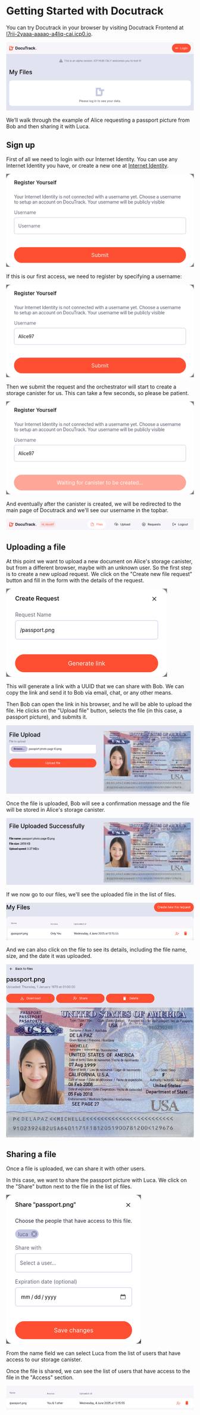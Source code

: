 # Getting Started with Docutrack

You can try Docutrack in your browser by visiting Docutrack Frontend at [l7rii-2yaaa-aaaao-a4liq-cai.icp0.io](https://l7rii-2yaaa-aaaao-a4liq-cai.icp0.io/).

![Docutrack Frontend](./images/get-started-landing.png)

We’ll walk through the example of Alice requesting a passport picture from Bob and then sharing it with Luca.

## Sign up

First of all we need to login with our Internet Identity. You can use any Internet Identity you have, or create a new one at [Internet Identity](https://identity.ic0.app/).

![login with Internet Identity](./images/get-started-signin.png)

If this is our first access, we need to register by specifying a username:

![register username](./images/get-started-username.png)

Then we submit the request and the orchestrator will start to create a storage canister for us. This can take a few seconds, so please be patient.

![creating storage canister](./images/get-started-creating.png)

And eventually after the canister is created, we will be redirected to the main page of Docutrack and we'll see our username in the topbar.

![main page](./images/get-started-signedin.png)

## Uploading a file

At this point we want to upload a new document on Alice's storage canister, but from a different browser, maybe with an unknown user. So the first step is to create a new upload request. We click on the "Create new file request" button and fill in the form with the details of the request.

![create new file request](./images/get-started-file-request.png)

This will generate a link with a UUID that we can share with Bob. We can copy the link and send it to Bob via email, chat, or any other means.

Then Bob can open the link in his browser, and he will be able to upload the file. He clicks on the "Upload file" button, selects the file (in this case, a passport picture), and submits it.

![upload file](./images/get-started-upload.png)

Once the file is uploaded, Bob will see a confirmation message and the file will be stored in Alice's storage canister.

![file uploaded](./images/get-started-uploaded.png)

If we now go to our files, we'll see the uploaded file in the list of files.

![file list](./images/get-started-files.png)

And we can also click on the file to see its details, including the file name, size, and the date it was uploaded.

![file details](./images/get-started-file-view.png)

## Sharing a file

Once a file is uploaded, we can share it with other users.

In this case, we want to share the passport picture with Luca. We click on the "Share" button next to the file in the list of files.

![share file](./images/get-started-share.png)

From the name field we can select Luca from the list of users that have access to our storage canister.

Once the file is shared, we can see the list of users that have access to the file in the "Access" section.

![shared with](./images/get-started-shared.png)
